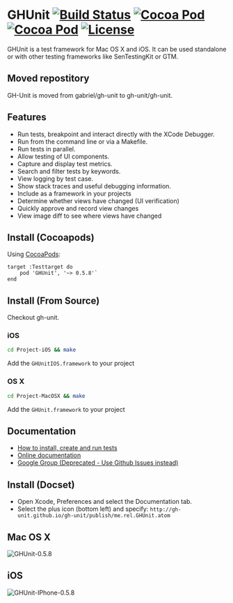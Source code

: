 # GHUnit [![Build Status](https://travis-ci.org/gh-unit/gh-unit.png)](https://travis-ci.org/gh-unit/gh-unit) [![Cocoa Pod](https://cocoapod-badges.herokuapp.com/v/GHUnit/badge.png)](http://gh-unit.github.io/gh-unit/) [![Cocoa Pod](https://cocoapod-badges.herokuapp.com/p/GHUnit/badge.png)](http://gh-unit.github.io/gh-unit/) [![License](https://go-shields.herokuapp.com/license-MIT-blue.png)](http://opensource.org/licenses/MIT)

GHUnit is a test framework for Mac OS X and iOS.
It can be used standalone or with other testing frameworks like SenTestingKit or GTM.

## Moved repostitory
GH-Unit is moved from gabriel/gh-unit to gh-unit/gh-unit.

## Features

- Run tests, breakpoint and interact directly with the XCode Debugger.
- Run from the command line or via a Makefile.
- Run tests in parallel.
- Allow testing of UI components.
- Capture and display test metrics.
- Search and filter tests by keywords. 
- View logging by test case.
- Show stack traces and useful debugging information.
- Include as a framework in your projects
- Determine whether views have changed (UI verification)
- Quickly approve and record view changes
- View image diff to see where views have changed

## Install (Cocoapods)

Using [CocoaPods](http://cocoapods.org/):

```
target :Testtarget do
	pod 'GHUnit', '~> 0.5.8'`
end
```

## Install (From Source)
Checkout gh-unit.

### iOS
```bash
cd Project-iOS && make
```

Add the `GHUnitIOS.framework` to your project

### OS X
```bash
cd Project-MacOSX && make
```
Add the `GHUnit.framework` to your project

## Documentation

- [How to install, create and run tests](http://gh-unit.github.io/gh-unit/docs/index.html)
- [Online documentation](http://gh-unit.github.io/gh-unit/)
- [Google Group (Deprecated - Use Github Issues instead)](http://groups.google.com/group/ghunit)

## Install (Docset)

- Open Xcode, Preferences and select the Documentation tab.
- Select the plus icon (bottom left) and specify: `http://gh-unit.github.io/gh-unit/publish/me.rel.GHUnit.atom`


## Mac OS X

![GHUnit-0.5.8](https://raw.github.com/gh-unit/gh-unit/master/Documentation/images/macosx01.png)

## iOS

![GHUnit-IPhone-0.5.8](https://raw.github.com/gh-unit/gh-unit/master/Documentation/images/ios.png)
